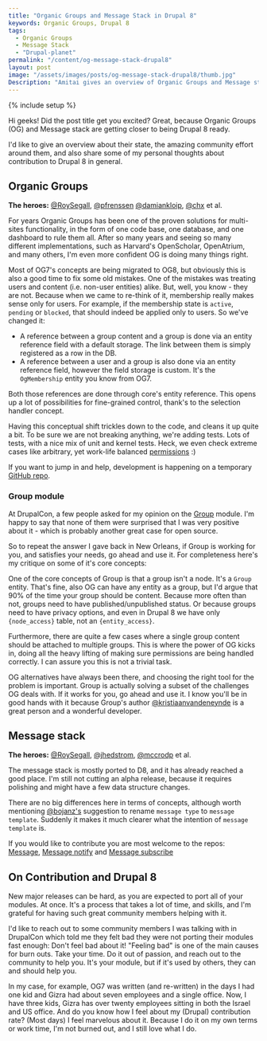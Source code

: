 ```yaml
---
title: "Organic Groups and Message Stack in Drupal 8"
keywords: Organic Groups, Drupal 8
tags:
  - Organic Groups
  - Message Stack
  - "Drupal-planet"
permalink: "/content/og-message-stack-drupal8"
layout: post
image: "/assets/images/posts/og-message-stack-drupal8/thumb.jpg"
Description: "Amitai gives an overview of Organic Groups and Message stack Drupal 8 readiness along with some personal thoughts about contribution to Drupal 8 in general."
---
```


{% include setup %}

Hi geeks! Did the post title get you excited? Great, because Organic Groups (OG) and Message stack are
getting closer to being Drupal 8 ready.  

I'd like to give an overview about their state, the amazing
community effort around them, and also share some of my personal thoughts about contribution
to Drupal 8 in general.

## Organic Groups

**The heroes:** [@RoySegall](https://www.drupal.org/u/RoySegall), [@pfrenssen](https://www.drupal.org/u/pfrenssen) [@damiankloip](https://www.drupal.org/u/damiankloip), [@chx](https://www.drupal.org/u/chx) et al.

For years Organic Groups has been one of the proven solutions for multi-sites functionality,
in the form of one code base, one database, and one dashboard to rule them all.
After so many years and seeing so many different implementations, such as Harvard's OpenScholar, OpenAtrium, and many others, I'm even more confident OG is doing many things right.

Most of OG7's concepts are being migrated to OG8, but obviously this is also a good time to fix some
old mistakes. One of the mistakes was treating users and content (i.e. non-user entities) alike. But, well, you know - they are not. Because when we came to re-think of it, membership really makes sense only for users. For example, if the membership state is `active`, `pending` or `blocked`, that should indeed be applied only to users. So we've changed it:

<!-- more -->

* A reference between a group content and a group is done via an entity reference field with a default storage. The link between them is simply registered as a row in the DB.
* A reference between a user and a group is also done via an entity reference field, however the field storage is custom. It's the `OgMembership` entity you know from OG7.

Both those references are done through core's entity reference. This opens up a lot of possibilities for fine-grained control, thank's to the selection handler concept.

Having this conceptual shift trickles down to the code, and cleans it up quite a bit. To be sure we are not
breaking anything, we're adding tests. Lots of tests, with a nice mix of unit and kernel tests. Heck, we even check extreme cases like arbitrary, yet work-life balanced [permissions](https://github.com/amitaibu/og/blob/c2bf4de582105e8c71f52d48c423c98d18fe75bf/tests/src/Unit/PermissionEventTest.php#L389-L390) :)

If you want to jump in and help, development is happening on a temporary [GitHub repo](https://github.com/amitaibu/og).

### Group module

At DrupalCon, a few people asked for my opinion on the [Group](https://www.drupal.org/project/group) module. I'm happy to say that none of them
were surprised that I was very positive about it - which is probably another great case for open source.

So to repeat the answer I gave back in New Orleans, if Group is working for you,
and satisfies your needs, go ahead and use it. For completeness here's my critique on some of it's core concepts:

One of the core concepts of Group is that a group isn't a node. It's a `Group` entity. That's fine, also OG
can have any entity as a group, but I'd argue that 90% of the time your group should be content.
Because more often than not, groups need to have published/unpublished status. Or because groups need to have privacy options, and
even in Drupal 8 we have only `{node_access}` table, not an `{entity_access}`.

Furthermore, there are quite a few cases where a single group content should be attached to multiple groups. This is where the power of OG kicks in, doing all the heavy lifting of making sure permissions
are being handled correctly. I can assure you this is not a trivial task.

OG alternatives have always been there, and choosing the right tool
for the problem is important. Group is actually solving a subset of the challenges OG deals with. If it works for you, go ahead and use it. I know you'll be in good hands with it because Group's author [@kristiaanvandeneynde](https://www.drupal.org/u/kristiaanvandeneynde) is a great person and a wonderful developer.


## Message stack

**The heroes:** [@RoySegall](https://www.drupal.org/u/RoySegall), [@jhedstrom](https://www.drupal.org/u/jhedstrom), [@mccrodp](https://www.drupal.org/u/mccrodp) et al.

The message stack is mostly ported to D8, and it has already reached a good place. I'm still not cutting an alpha release, because it  requires polishing and might have a few data structure changes.

There are no big differences here in terms of concepts, although worth mentioning [@bojanz's](https://www.drupal.org/u/bojanz) suggestion to rename `message type` to `message template`.
Suddenly it makes it much clearer what the intention of `message template` is.

If you would like to contribute you are most welcome to the repos: [Message](https://github.com/Gizra/message), [Message notify](https://github.com/Gizra/message_notify) and [Message subscribe](https://github.com/Gizra/message_subscribe)

## On Contribution and Drupal 8

New major releases can  be hard, as you are expected to port all of your modules. At once. It's a process that takes a lot of time, and skills, and I'm grateful for having such great community members helping with it.

I'd like to reach out to some community members I was talking with in DrupalCon which told me they felt
bad they were not porting their modules fast enough: Don't feel bad about it! "Feeling bad" is one
of the main causes for burn outs. Take your time. Do it out of passion, and reach out to the community to help you. It's your module, but if it's used by others, they can and should help you.

In my case, for example, OG7 was written (and re-written) in the days I had one kid and Gizra had about seven employees and a single office. Now, I have three kids, Gizra has over twenty employees sitting in both the Israel and US office.
And do you know how I feel about my (Drupal) contribution rate? (Most days) I feel marvelous about it. Because I do it on my own terms or work time, I'm not burned out, and I still love what I do.

